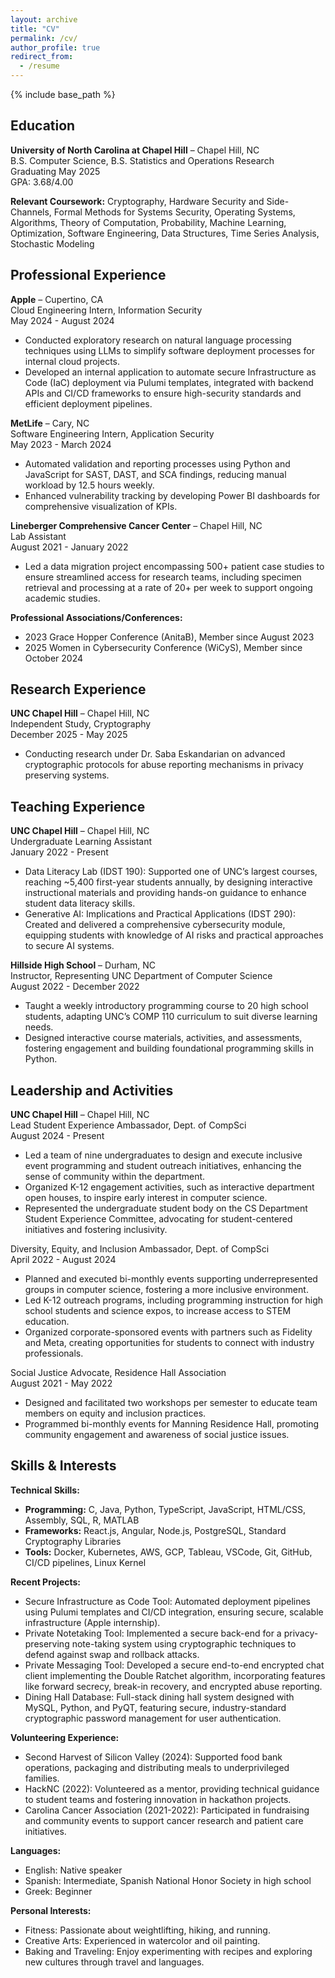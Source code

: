 ```yaml
---
layout: archive
title: "CV"
permalink: /cv/
author_profile: true
redirect_from:
  - /resume
---
```


{% include base_path %}

## Education

**University of North Carolina at Chapel Hill** – Chapel Hill, NC  
B.S. Computer Science, B.S. Statistics and Operations Research  
Graduating May 2025  
GPA: 3.68/4.00  

**Relevant Coursework:** Cryptography, Hardware Security and Side-Channels, Formal Methods for Systems Security, Operating Systems, Algorithms, Theory of Computation, Probability, Machine Learning, Optimization, Software Engineering, Data Structures, Time Series Analysis, Stochastic Modeling  

## Professional Experience

**Apple** – Cupertino, CA  
Cloud Engineering Intern, Information Security  
May 2024 - August 2024  
- Conducted exploratory research on natural language processing techniques using LLMs to simplify software deployment processes for internal cloud projects.  
- Developed an internal application to automate secure Infrastructure as Code (IaC) deployment via Pulumi templates, integrated with backend APIs and CI/CD frameworks to ensure high-security standards and efficient deployment pipelines.  

**MetLife** – Cary, NC  
Software Engineering Intern, Application Security  
May 2023 - March 2024  
- Automated validation and reporting processes using Python and JavaScript for SAST, DAST, and SCA findings, reducing manual workload by 12.5 hours weekly.  
- Enhanced vulnerability tracking by developing Power BI dashboards for comprehensive visualization of KPIs.  

**Lineberger Comprehensive Cancer Center** – Chapel Hill, NC  
Lab Assistant  
August 2021 - January 2022  
- Led a data migration project encompassing 500+ patient case studies to ensure streamlined access for research teams, including specimen retrieval and processing at a rate of 20+ per week to support ongoing academic studies.  

**Professional Associations/Conferences:**  
- 2023 Grace Hopper Conference (AnitaB), Member since August 2023  
- 2025 Women in Cybersecurity Conference (WiCyS), Member since October 2024  

## Research Experience

**UNC Chapel Hill** – Chapel Hill, NC  
Independent Study, Cryptography  
December 2025 - May 2025  
- Conducting research under Dr. Saba Eskandarian on advanced cryptographic protocols for abuse reporting mechanisms in privacy preserving systems.  



## Teaching Experience

**UNC Chapel Hill** – Chapel Hill, NC  
Undergraduate Learning Assistant  
January 2022 - Present  
- Data Literacy Lab (IDST 190): Supported one of UNC’s largest courses, reaching ~5,400 first-year students annually, by designing interactive instructional materials and providing hands-on guidance to enhance student data literacy skills.  
- Generative AI: Implications and Practical Applications (IDST 290): Created and delivered a comprehensive cybersecurity module, equipping students with knowledge of AI risks and practical approaches to secure AI systems.  

**Hillside High School** – Durham, NC  
Instructor, Representing UNC Department of Computer Science  
August 2022 - December 2022  
- Taught a weekly introductory programming course to 20 high school students, adapting UNC’s COMP 110 curriculum to suit diverse learning needs.  
- Designed interactive course materials, activities, and assessments, fostering engagement and building foundational programming skills in Python.  

## Leadership and Activities

**UNC Chapel Hill** – Chapel Hill, NC  
Lead Student Experience Ambassador, Dept. of CompSci  
August 2024 - Present  
- Led a team of nine undergraduates to design and execute inclusive event programming and student outreach initiatives, enhancing the sense of community within the department.  
- Organized K-12 engagement activities, such as interactive department open houses, to inspire early interest in computer science.  
- Represented the undergraduate student body on the CS Department Student Experience Committee, advocating for student-centered initiatives and fostering inclusivity.  

Diversity, Equity, and Inclusion Ambassador, Dept. of CompSci  
April 2022 - August 2024  
- Planned and executed bi-monthly events supporting underrepresented groups in computer science, fostering a more inclusive environment.  
- Led K-12 outreach programs, including programming instruction for high school students and science expos, to increase access to STEM education.  
- Organized corporate-sponsored events with partners such as Fidelity and Meta, creating opportunities for students to connect with industry professionals.  

Social Justice Advocate, Residence Hall Association  
August 2021 - May 2022  
- Designed and facilitated two workshops per semester to educate team members on equity and inclusion practices.  
- Programmed bi-monthly events for Manning Residence Hall, promoting community engagement and awareness of social justice issues.  

## Skills & Interests

**Technical Skills:**  
- **Programming:** C, Java, Python, TypeScript, JavaScript, HTML/CSS, Assembly, SQL, R, MATLAB  
- **Frameworks:** React.js, Angular, Node.js, PostgreSQL, Standard Cryptography Libraries  
- **Tools:** Docker, Kubernetes, AWS, GCP, Tableau, VSCode, Git, GitHub, CI/CD pipelines, Linux Kernel  

**Recent Projects:**  
- Secure Infrastructure as Code Tool: Automated deployment pipelines using Pulumi templates and CI/CD integration, ensuring secure, scalable infrastructure (Apple internship).  
- Private Notetaking Tool: Implemented a secure back-end for a privacy-preserving note-taking system using cryptographic techniques to defend against swap and rollback attacks.  
- Private Messaging Tool: Developed a secure end-to-end encrypted chat client implementing the Double Ratchet algorithm, incorporating features like forward secrecy, break-in recovery, and encrypted abuse reporting.  
- Dining Hall Database: Full-stack dining hall system designed with MySQL, Python, and PyQT, featuring secure, industry-standard cryptographic password management for user authentication.  

**Volunteering Experience:**  
- Second Harvest of Silicon Valley (2024): Supported food bank operations, packaging and distributing meals to underprivileged families.  
- HackNC (2022): Volunteered as a mentor, providing technical guidance to student teams and fostering innovation in hackathon projects.  
- Carolina Cancer Association (2021-2022): Participated in fundraising and community events to support cancer research and patient care initiatives.  

**Languages:**  
- English: Native speaker  
- Spanish: Intermediate, Spanish National Honor Society in high school  
- Greek: Beginner  

**Personal Interests:**  
- Fitness: Passionate about weightlifting, hiking, and running.  
- Creative Arts: Experienced in watercolor and oil painting.  
- Baking and Traveling: Enjoy experimenting with recipes and exploring new cultures through travel and languages.  
